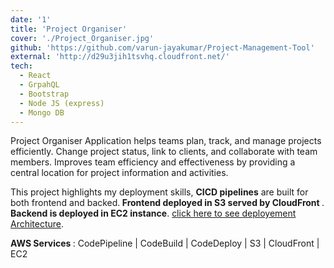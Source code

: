 ```yaml
---
date: '1'
title: 'Project Organiser'
cover: './Project_Organiser.jpg'
github: 'https://github.com/varun-jayakumar/Project-Management-Tool'
external: 'http://d29u3jih1tsvhq.cloudfront.net/'
tech:
  - React
  - GrpahQL
  - Bootstrap
  - Node JS (express)
  - Mongo DB
---
```


Project Organiser Application helps teams plan, track, and manage projects efficiently. Change project status, link to clients, and collaborate with team members. Improves team efficiency and effectiveness by providing a central location for project information and activities.

This project highlights my deployment skills, <b>CICD pipelines</b> are built for both frontend and backed.<b> Frontend deployed in S3 served by CloudFront </b>.
<b> Backend is deployed in EC2 instance</b>. [click here to see deployement Architecture](https://www.canva.com/design/DAFXMshqZJM/vvFfLc1GOe5K-T15yrLBaQ/view?utm_content=DAFXMshqZJM&utm_campaign=designshare&utm_medium=link&utm_source=publishsharelink).

<b> AWS Services </b>: CodePipeline | CodeBuild | CodeDeploy | S3 | CloudFront | EC2

 <!-- Available on [Visual Studio Marketplace](https://marketplace.visualstudio.com/items?itemName=brittanychiang.halcyon-vscode), [Package Control](https://packagecontrol.io/packages/Halcyon%20Theme), [Atom Package Manager](https://atom.io/themes/halcyon-syntax), and [npm](https://www.npmjs.com/package/hyper-halcyon-theme). -->
